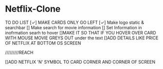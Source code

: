 # Netflix-Clone
TO DO LIST
[✓] MAKE CARDS ONLY GO LEFT
[✓] Make logo static & searchbar
[] Make search for movie information 
[] Set Information in inofrmation searh to hover
[]MAKE IT SO THAT IF YOU HOVER OVER CARD WITH MOUSE MOVIE GREYS OUT under the text
[]ADD DETAILS LIKE PRICE OF NETFLIX AT BOTTOM OS SCREEN

/////////REACH

[]ADD NETFLIX 'N' SYMBOL TO CARD CORNER AND CORNER OF SCREEN